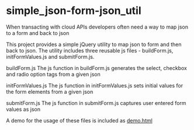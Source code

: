 # simple_json-form-json_util

When transacting with cloud APIs developers often need a way to map json to a form and back to json

This project provides a simple jQuery utility to map json to form and then back to json. The utility includes three reusable js files - buildForm.js, initFormValues.js and submitForm.js.

buildForm.js
The js function in buildForm.js generates the select, checkbox and radio option tags from a given json

initFormValues.js
The js function in initFormValues.js sets initial values for the form elements from a given json

submitForm.js
The js function in submitForm.js captures user entered form values as json

A demo for the usage of these files is included as <a href="https://mapteb.github.io/simple_json-form-json_util/WebContent/demo.html">demo.html</a>
